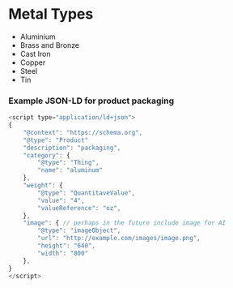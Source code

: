 # Metal Types

+ Aluminium
+ Brass and Bronze
+ Cast Iron
+ Copper
+ Steel
+ Tin 

### Example JSON-LD for product packaging

```javascript
<script type="application/ld+json">
{
    "@context": "https://schema.org",
    "@type": "Product"
    "description": "packaging",
    "category": {
        "@type": "Thing",
        "name": "aluminum"
    },
    "weight": {
        "@type": "QuantitaveValue",
        "value": "4",
        "valueReference": "oz",
    },
    "image": { // perhaps in the future include image for AI 
        "@type": "imageObject",
        "url": "http://example.com/images/image.png",
        "height": "640",
        "width": "800"
    },
}
</script>
```